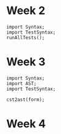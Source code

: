 # Week 2

```
import Syntax;
import TestSyntax;
runAllTests();
```

# Week 3

```
import Syntax;
import AST;
import TestSyntax;

cst2ast(form);
```

# Week 4

```

```